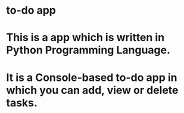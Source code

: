 # to-do app
# This is a app which is written in Python Programming Language.
# It is a Console-based to-do app in which you can add, view or delete tasks.
